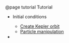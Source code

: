 
@page tutorial Tutorial

- Initial conditions 
    - <a href="create_kepler.html"> Create Kepler orbit </a>  
    - <a href="particle_manip.html"> Particle manipulation </a>  

- 
